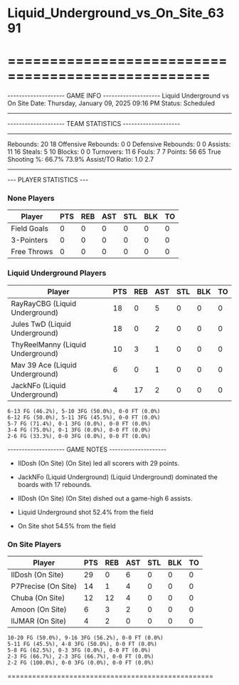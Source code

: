 # Liquid_Underground_vs_On_Site_6391

==================================================
==================================================

-------------------- GAME INFO --------------------
Liquid Underground vs On Site
Date: Thursday, January 09, 2025 09:16 PM
Status: Scheduled

--------------------------------------------------

-------------------- TEAM STATISTICS --------------------

---------------------------------------------------------------------------
Rebounds:                 20                        18
Offensive Rebounds:       0                         0
Defensive Rebounds:       0                         0
Assists:                  11                        16
Steals:                   5                         10
Blocks:                   0                         0
Turnovers:                11                        6
Fouls:                    7                         7
Points:                   56                        65
True Shooting %:          66.7%                     73.9%
Assist/TO Ratio:          1.0                       2.7

--------------------------------------------------

--- PLAYER STATISTICS ---

### None Players

|Player|PTS|REB|AST|STL|BLK|TO|
|---|---|---|---|---|---|---|
|Field Goals|0|0|0|0|0|0|
|3-Pointers|0|0|0|0|0|0|
|Free Throws|0|0|0|0|0|0|

### Liquid Underground Players

|Player|PTS|REB|AST|STL|BLK|TO|
|---|---|---|---|---|---|---|
|RayRayCBG (Liquid Underground)|18|0|5|0|0|0|
|Jules TwD (Liquid Underground)|18|0|2|0|0|0|
|ThyReelManny (Liquid Underground)|10|3|1|0|0|0|
|Mav 39 Ace (Liquid Underground)|6|0|1|0|0|0|
|JackNFo (Liquid Underground)|4|17|2|0|0|0|

```
6-13 FG (46.2%), 5-10 3FG (50.0%), 0-0 FT (0.0%)
6-12 FG (50.0%), 5-11 3FG (45.5%), 0-0 FT (0.0%)
5-7 FG (71.4%), 0-1 3FG (0.0%), 0-0 FT (0.0%)
3-4 FG (75.0%), 0-1 3FG (0.0%), 0-0 FT (0.0%)
2-6 FG (33.3%), 0-0 3FG (0.0%), 0-0 FT (0.0%)
```

-------------------- GAME NOTES --------------------

* IlDosh (On Site) (On Site) led all scorers with 29 points.
* JackNFo (Liquid Underground) (Liquid Underground) dominated the boards with 17 rebounds.
* IlDosh (On Site) (On Site) dished out a game-high 6 assists.

* Liquid Underground shot 52.4% from the field

* On Site shot 54.5% from the field

### On Site Players

|Player|PTS|REB|AST|STL|BLK|TO|
|---|---|---|---|---|---|---|
|IlDosh (On Site)|29|0|6|0|0|0|
|P7Precise (On Site)|14|1|4|0|0|0|
|Chuba (On Site)|12|12|4|0|0|0|
|Amoon (On Site)|6|3|2|0|0|0|
|llJMAR (On Site)|4|2|0|0|0|0|

```
10-20 FG (50.0%), 9-16 3FG (56.2%), 0-0 FT (0.0%)
5-11 FG (45.5%), 4-8 3FG (50.0%), 0-0 FT (0.0%)
5-8 FG (62.5%), 0-3 3FG (0.0%), 0-0 FT (0.0%)
2-3 FG (66.7%), 2-3 3FG (66.7%), 0-0 FT (0.0%)
2-2 FG (100.0%), 0-0 3FG (0.0%), 0-0 FT (0.0%)
```

==================================================
